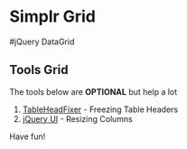 Simplr Grid
===========

#jQuery DataGrid

## Tools Grid

The tools below are <b>OPTIONAL</b> but help a lot

1. [TableHeadFixer](https://github.com/lai32290/TableHeadFixer) - Freezing Table Headers
2. [jQuery UI](https://jqueryui.com/) - Resizing Columns

Have fun!

